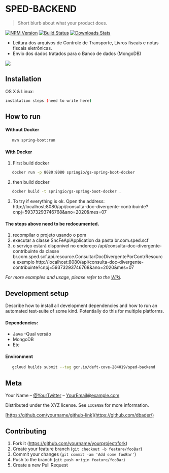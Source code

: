 # SPED-BACKEND
> Short blurb about what your product does.

[![NPM Version][npm-image]][npm-url]
[![Build Status][travis-image]][travis-url]
[![Downloads Stats][npm-downloads]][npm-url]

- Leitura dos arquivos de Controle de Transporte, Livros fiscais e notas fiscais eletrônicas.
- Envio dos dados tratados para o Banco de dados (MongoDB) 

![](header.png)

## Installation

OS X & Linux:

```sh
instalation steps (need to write here)
```


## How to run

#### Without Docker
```sh
   mvn spring-boot:run 
```

#### With Docker

1. First build docker

```sh
   docker run -p 8080:8080 springio/gs-spring-boot-docker
```

2. then build docker
```sh
   docker build -t springio/gs-spring-boot-docker .
```

3. To try if everything is ok. Open the address: http://localhost:8080/api/consulta-doc-divergente-contribuinte?cnpj=59373293746768&ano=2020&mes=07

#### The steps above need to be redocumented.

1. recompilar o projeto usando o pom
2. executar  a classe SncFeApiApplication da pasta br.com.sped.scf
3. o serviço estará disponivel no endereço  /api/consulta-doc-divergente-contribuinte da classe 
   br.com.sped.scf.api.resource.ConsultarDocDivergentePorContrResource
exemplo http://localhost:8080/api/consulta-doc-divergente-contribuinte?cnpj=59373293746768&ano=2020&mes=07


_For more examples and usage, please refer to the [Wiki][wiki]._

## Development setup

Describe how to install all development dependencies and how to run an automated test-suite of some kind. Potentially do this for multiple platforms.

#### Dependencies:
* Java -Qual versão
* MongoDB
* Etc

#### Environment

```sh
   gcloud builds submit --tag gcr.io/deft-cove-284019/sped-backend
```

## Meta

Your Name – [@YourTwitter](https://twitter.com/dbader_org) – YourEmail@example.com

Distributed under the XYZ license. See ``LICENSE`` for more information.

[https://github.com/yourname/github-link](https://github.com/dbader/)

## Contributing

1. Fork it (<https://github.com/yourname/yourproject/fork>)
2. Create your feature branch (`git checkout -b feature/fooBar`)
3. Commit your changes (`git commit -am 'Add some fooBar'`)
4. Push to the branch (`git push origin feature/fooBar`)
5. Create a new Pull Request

<!-- Markdown link & img dfn's -->
[npm-image]: https://img.shields.io/npm/v/datadog-metrics.svg?style=flat-square
[npm-url]: https://npmjs.org/package/datadog-metrics
[npm-downloads]: https://img.shields.io/npm/dm/datadog-metrics.svg?style=flat-square
[travis-image]: https://img.shields.io/travis/dbader/node-datadog-metrics/master.svg?style=flat-square
[travis-url]: https://travis-ci.org/dbader/node-datadog-metrics
[wiki]: https://github.com/yourname/yourproject/wiki